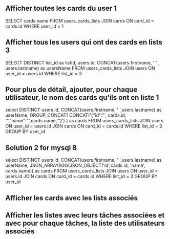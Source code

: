 ## Afficher toutes les cards du user 1

SELECT cards.name FROM users_cards_lists 
JOIN cards ON card_id = cards.id
WHERE user_id = 1

## Afficher tous les users qui ont des cards en lists 3

SELECT DISTINCT list_id as listId, users.id, CONCAT(users.firstname, ' ' , users.lastname) as usersName
FROM users_cards_lists 
JOIN users ON user_id = users.id
WHERE list_id = 3


## Pour plus de détail, ajouter, pour chaque utilisateur, le nom des cards qu’ils ont en liste 1

select DISTINCT users.id, 
CONCAT(users.firstname, ' ',users.lastname) as userName,
GROUP_CONCAT( 
CONCAT('{"id":"', cards.id, '","name":"',cards.name,'"}')
 ) as cards 
FROM users_cards_lists
JOIN users ON user_id = users.id
JOIN cards ON card_id = cards.id
WHERE list_id = 3
GROUP BY user_id

## Solution 2 for mysql 8

select DISTINCT users.id, 
CONCAT(users.firstname, ' ',users.lastname) as userName,
JSON_ARRAYAGG(JSON_OBJECT('id',cards.id, 'name', cards.name)) as cards 
FROM users_cards_lists
JOIN users ON user_id = users.id
JOIN cards ON card_id = cards.id
WHERE list_id = 3
GROUP BY user_id


## Afficher les cards avec les lists associés




## Afficher les listes avec leurs tâches associées et avec pour chaque tâches, la liste des utilisateurs associés